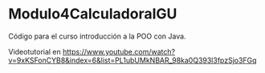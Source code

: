 # Modulo4CalculadoraIGU
Código para el curso introducción a la POO con Java.

Videotutorial en https://www.youtube.com/watch?v=9xKSFonCYB8&index=6&list=PL1ubUMkNBAR_98ka0Q393l3fpzSjo3FGq
